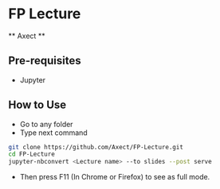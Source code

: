 # FP Lecture

** Axect **

## Pre-requisites

* Jupyter

## How to Use

* Go to any folder
* Type next command
```sh
git clone https://github.com/Axect/FP-Lecture.git
cd FP-Lecture
jupyter-nbconvert <Lecture name> --to slides --post serve
```
* Then press F11 (In Chrome or Firefox) to see as full mode.


